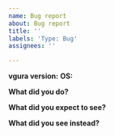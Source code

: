 ```yaml
---
name: Bug report
about: Bug report
title: ''
labels: 'Type: Bug'
assignees: ''

---
```


**vgura version:** 
**OS:** 

**What did you do?**


**What did you expect to see?**

 
**What did you see instead?**
